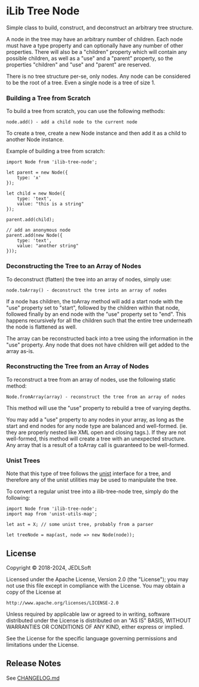 # iLib Tree Node

Simple class to build, construct, and deconstruct an arbitrary tree
structure.

A node in the tree may have an arbitrary number of children. Each node
must have a type property and can optionally have any number of other
properties. There will also be a "children" property which will contain
any possible children, as well as a "use" and a "parent" property, so
the properties "children" and "use" and "parent" are reserved.

There is no tree structure per-se, only nodes. Any node can be considered
to be the root of a tree. Even a single node is a tree of size 1.

### Building a Tree from Scratch

To build a tree from scratch, you can use the following methods:

```
node.add() - add a child node to the current node
```

To create a tree, create a new Node instance and then add it as
a child to another Node instance.

Example of building a tree from scratch:

```
import Node from 'ilib-tree-node';

let parent = new Node({
    type: 'x'
});

let child = new Node({
    type: 'text',
    value: "this is a string"
});

parent.add(child);

// add an anonymous node
parent.add(new Node({
    type: 'text',
    value: "another string"
}));
```

### Deconstructing the Tree to an Array of Nodes

To deconstruct (flatten) the tree into an array of nodes, simply use:

```
node.toArray() - deconstruct the tree into an array of nodes
```

If a node has children, the toArray method will add a start node with
the "use" property set to "start", followed
by the children within that node, followed finally by an end node with
the "use" property set to "end". This happens recursively for all the
children such that the entire tree underneath the node is flattened as
well.

The array can be reconstructed back
into a tree using the information in the "use" property. Any node that
does not have children will get added to the array as-is.

### Reconstructing the Tree from an Array of Nodes

To reconstruct a tree from an array of nodes, use the following static method:

```
Node.fromArray(array) - reconstruct the tree from an array of nodes
```

This method will use the "use" property to rebuild a tree of varying depths.

You may add a "use" property to any
nodes in your array, as long as the start and end nodes for any
node type are balanced and well-formed. (ie. they are properly nested
like XML open and closing tags.). If they are not well-formed, this
method will create a tree with an unexpected structure. Any array
that is a result of a toArray call is guaranteed to be well-formed.

### Unist Trees

Note that this type of tree follows the [unist](https://github.com/syntax-tree/unist)
interface for a tree, and therefore any of the unist utilities may be
used to manipulate the tree.

To convert a regular unist tree into a ilib-tree-node tree, simply
do the following:

```
import Node from 'ilib-tree-node';
import map from 'unist-utils-map';

let ast = X; // some unist tree, probably from a parser

let treeNode = map(ast, node => new Node(node));
```

## License

Copyright © 2018-2024, JEDLSoft

Licensed under the Apache License, Version 2.0 (the "License");
you may not use this file except in compliance with the License.
You may obtain a copy of the License at

    http://www.apache.org/licenses/LICENSE-2.0

Unless required by applicable law or agreed to in writing, software
distributed under the License is distributed on an "AS IS" BASIS,
WITHOUT WARRANTIES OR CONDITIONS OF ANY KIND, either express or implied.

See the License for the specific language governing permissions and
limitations under the License.

## Release Notes

See [CHANGELOG.md](./CHANGELOG.md)
